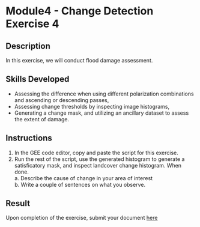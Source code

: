 # Module4 - Change Detection Exercise 4

## Description
In this exercise, we will conduct flood damage assessment.

## Skills Developed
- Assessing the difference when using different polarization combinations and ascending or descending passes,
- Assessing change thresholds by inspecting image histograms,
- Generating a change mask, and utilizing an ancillary dataset to assess the extent of damage.

## Instructions
1. In the GEE code editor, copy and paste the script for this exercise.
4. Run the rest of the script, use the generated histogram to generate a satisficatory mask, and inspect landcover change histogram.
  When done.<br>
  a. Describe the cause of change in your area of interest <br>
  b. Write a couple of sentences on what you observe. <br>

## Result
Upon completion of the exercise, submit your document [here](https://github.com/SERVIR-WA/GALUP/issues/new?assignees=&labels=Exercise+W4M2&template=w4m2-exercise-submission.md&title=Module+2+exercise+%5Breplace+with+your+name%5D)
